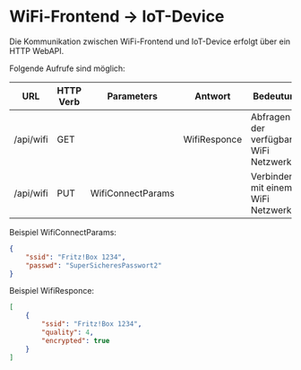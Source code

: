 # WiFi-Frontend -> IoT-Device

Die Kommunikation zwischen WiFi-Frontend und IoT-Device erfolgt über ein HTTP WebAPI.

Folgende Aufrufe sind möglich:

| URL       | HTTP Verb | Parameters        | Antwort      | Bedeutung                                |
| --------- | --------- | ----------------- | ------------ | ---------------------------------------- |
| /api/wifi | GET       |                   | WifiResponce | Abfragen der verfügbaren WiFi Netzwerken |
| /api/wifi | PUT       | WifiConnectParams |              | Verbinden mit einem WiFi Netzwerk        |

Beispiel WifiConnectParams:

```json
{
    "ssid": "Fritz!Box 1234",
    "passwd": "SuperSicheresPasswort2"
}
```

Beispiel WifiResponce:

```json
[
    {
        "ssid": "Fritz!Box 1234",
        "quality": 4,
        "encrypted": true
    }
]
```